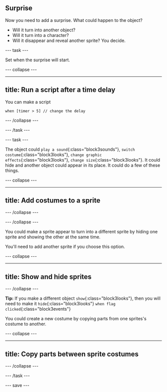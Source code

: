 ## Surprise

Now you need to add a surprise. What could happen to the object? 
- Will it turn into another object? 
- Will it turn into a character? 
- Will it disappear and reveal another sprite? 
You decide.

--- task ---

Set when the surprise will start. 

--- collapse ---

---
title: Run a script after a time delay
---

You can make a script 

```blocks3
when [timer > 5] // change the delay
```

--- /collapse ---

--- /task ---


--- task ---

The object could `play a sound`{:class="block3sounds"}, `switch costume`{:class="block3looks"}, `change graphic effects`{:class="block3looks"}, `change size`{:class="block3looks"}. It could hide and another object could appear in its place. It could do a few of these things. 

--- collapse ---

---
title: Add costumes to a sprite
---

--- /collapse ---

--- /collapse ---


You could make a sprite appear to turn into a different sprite by hiding one sprite and showing the other at the same time.

You'll need to add another sprite if you choose this option.

--- collapse ---

---
title: Show and hide sprites
---



--- /collapse ---

**Tip:** If you make a different object `show`{:class="block3looks"}, then you will need to make it `hide`{:class="block3looks"} `when flag clicked`{:class="block3events"}

You could create a new costume by copying parts from one sprites's costume to another.

--- collapse ---

---
title: Copy parts between sprite costumes
---



--- /collapse ---

--- /task ---

--- save ---